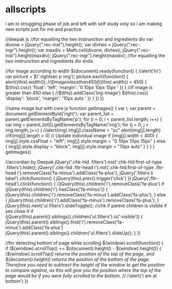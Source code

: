 # allscripts
i am in struggling phase of job and left with self study only so i am making new scripts just for me and practice


//deepak js
//for equalling the two instrunction and ingredients div
var divone = jQuery(".rec-inst").height();
var divtwo = jQuery(".rec-ingr").height();
var maxdiv = Math.ceil(divone, divtwo);
jQuery(".rec-inst").height(maxdiv);
jQuery(".rec-ingr").height(maxdiv);
//for equalling the two instrunction and ingredients div ends


//for image according to width
$(document).ready(function() {
    //alert('hi')
    var picture = $('.rightsec p img');
    picture.each(function() {
        alert($(this).width());
        //if image is less than 450
        if ($(this).width() < 450) {
            $(this).css({
                'float': 'left',
                'margin': '0 10px 10px 15px '
            })
        }
        //if image is greater than 450
        else {
            //$(this).addClass('big-image')
            $(this).css({
                'display': 'block',
                'margin': '10px auto '
            })
        }
    })
})

//same image but with core js
function getImages() {
    var i;
    var parent = document.getElementById('right');
    var parent_list = parent.getElementsByTagName('p');
    for (i = 0; i < parent_list.length; i++) {
        var img = parent_list[i].getElementsByTagName('img');
        for (j = 0; j < img.length; j++) {
            //alert(img)
            img[j].className = "sc"
            alert(img[j].length)
                //if(img[j].length > 0)
                // Update individual image
            if (img[j].width < 400) {
                img[j].style.cssFloat = "left";
                img[j].style.margin = "0 10px 10px 15px"
            } else {
                img[j].style.display = "block";
                img[j].style.margin = "10px auto"
            }
        }
    }
}
getImages()




//accordian by Deepak
jQuery('.chk-hld .filters').not('.chk-hld:first-of-type .filters').hide();
jQuery('.chk-hld .fltr-head i').not('.chk-hld:first-of-type .fltr-head i').removeClass('fa-minus').addClass('fa-plus');
jQuery('.filters li label').click(function() {
    jQuery(this).prev().trigger('click')
})
jQuery('.fltr-head').click(function() {
    //jQuery(this).children('i').removeClass('fa-plus')
    if (jQuery(this).children('i').hasClass('fa-minus')) {
        jQuery(this).children('i').removeClass('fa-minus').addClass('fa-plus');
    } else {
        jQuery(this).children('i').addClass('fa-minus').removeClass('fa-plus');
    }
    jQuery(this).next('ul.filters').slideToggle();
    //chk if parent children is visible if yes close it
    if (jQuery(this).parent().siblings().children('ul.filters').is(':visible')) {
        jQuery(this).parent().siblings().find('i').removeClass('fa-minus').addClass('fa-plus')
        jQuery(this).parent().siblings().children('ul.filters').slideUp();
    }
})



//for detecting bottom of page while scrolling
$(window).scroll(function() {
            if ($(window).scrollTop() == $(document).height() - $(window).height()) {
                /*$(window).scrollTop() returns the position of the top of the page, and $(document).height() 
                returns the position of the bottom of the page.
                Therefore you need to subtract the height of the window to get the position to compare against, 
                as this will give you the position where the top of the page would be if you were fully scrolled to the bottom.
                }*/
                //alert('i am at bottom')
            })
